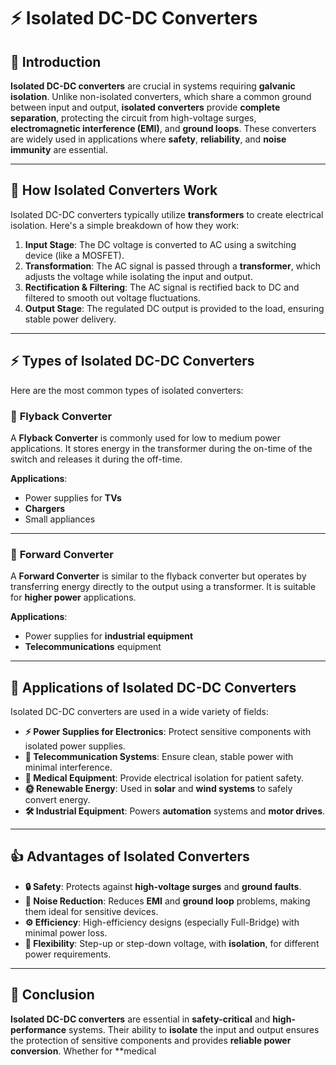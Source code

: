 # ⚡ Isolated DC-DC Converters


## 🌟 Introduction

**Isolated DC-DC converters** are crucial in systems requiring **galvanic isolation**. Unlike non-isolated converters, which share a common ground between input and output, **isolated converters** provide **complete separation**, protecting the circuit from high-voltage surges, **electromagnetic interference (EMI)**, and **ground loops**. These converters are widely used in applications where **safety**, **reliability**, and **noise immunity** are essential.

---

## 🔌 How Isolated Converters Work

Isolated DC-DC converters typically utilize **transformers** to create electrical isolation. Here's a simple breakdown of how they work:

1. **Input Stage**: The DC voltage is converted to AC using a switching device (like a MOSFET).
2. **Transformation**: The AC signal is passed through a **transformer**, which adjusts the voltage while isolating the input and output.
3. **Rectification & Filtering**: The AC signal is rectified back to DC and filtered to smooth out voltage fluctuations.
4. **Output Stage**: The regulated DC output is provided to the load, ensuring stable power delivery.

---

## ⚡ Types of Isolated DC-DC Converters

Here are the most common types of isolated converters:

### 🔹 **Flyback Converter**
A **Flyback Converter** is commonly used for low to medium power applications. It stores energy in the transformer during the on-time of the switch and releases it during the off-time.

**Applications**:  
- Power supplies for **TVs**  
- **Chargers**  
- Small appliances

---

### 🔸 **Forward Converter**
A **Forward Converter** is similar to the flyback converter but operates by transferring energy directly to the output using a transformer. It is suitable for **higher power** applications.

**Applications**:  
- Power supplies for **industrial equipment**  
- **Telecommunications** equipment

---


## 🚀 Applications of Isolated DC-DC Converters

Isolated DC-DC converters are used in a wide variety of fields:

- **⚡ Power Supplies for Electronics**: Protect sensitive components with isolated power supplies.
- **📱 Telecommunication Systems**: Ensure clean, stable power with minimal interference.
- **🏥 Medical Equipment**: Provide electrical isolation for patient safety.
- **🌞 Renewable Energy**: Used in **solar** and **wind systems** to safely convert energy.
- **🛠 Industrial Equipment**: Powers **automation** systems and **motor drives**.

---

## 👍 Advantages of Isolated Converters

- **🔒 Safety**: Protects against **high-voltage surges** and **ground faults**.
- **📡 Noise Reduction**: Reduces **EMI** and **ground loop** problems, making them ideal for sensitive devices.
- **⚙️ Efficiency**: High-efficiency designs (especially Full-Bridge) with minimal power loss.
- **🔧 Flexibility**: Step-up or step-down voltage, with **isolation**, for different power requirements.

---

## 🏁 Conclusion

**Isolated DC-DC converters** are essential in **safety-critical** and **high-performance** systems. Their ability to **isolate** the input and output ensures the protection of sensitive components and provides **reliable power conversion**. Whether for **medical
